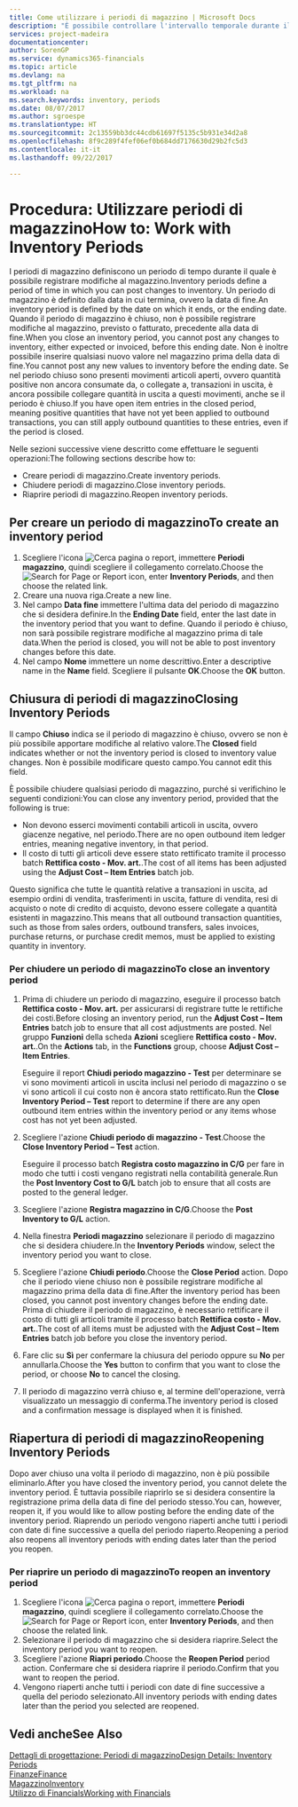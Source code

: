 ```yaml
---
title: Come utilizzare i periodi di magazzino | Microsoft Docs
description: "È possibile controllare l'intervallo temporale durante il quale si possono registrare modifiche al magazzino defininendo periodi di magazzino."
services: project-madeira
documentationcenter: 
author: SorenGP
ms.service: dynamics365-financials
ms.topic: article
ms.devlang: na
ms.tgt_pltfrm: na
ms.workload: na
ms.search.keywords: inventory, periods
ms.date: 08/07/2017
ms.author: sgroespe
ms.translationtype: HT
ms.sourcegitcommit: 2c13559bb3dc44cdb61697f5135c5b931e34d2a8
ms.openlocfilehash: 8f9c289f4fef06ef0b684dd7176630d29b2fc5d3
ms.contentlocale: it-it
ms.lasthandoff: 09/22/2017

---
```

# <a name="how-to-work-with-inventory-periods"></a><span data-ttu-id="506fd-103">Procedura: Utilizzare periodi di magazzino</span><span class="sxs-lookup"><span data-stu-id="506fd-103">How to: Work with Inventory Periods</span></span>
<span data-ttu-id="506fd-104">I periodi di magazzino definiscono un periodo di tempo durante il quale è possibile registrare modifiche al magazzino.</span><span class="sxs-lookup"><span data-stu-id="506fd-104">Inventory periods define a period of time in which you can post changes to inventory.</span></span> <span data-ttu-id="506fd-105">Un periodo di magazzino è definito dalla data in cui termina, ovvero la data di fine.</span><span class="sxs-lookup"><span data-stu-id="506fd-105">An inventory period is defined by the date on which it ends, or the ending date.</span></span> <span data-ttu-id="506fd-106">Quando il periodo di magazzino è chiuso, non è possibile registrare modifiche al magazzino, previsto o fatturato, precedente alla data di fine.</span><span class="sxs-lookup"><span data-stu-id="506fd-106">When you close an inventory period, you cannot post any changes to inventory, either expected or invoiced, before this ending date.</span></span> <span data-ttu-id="506fd-107">Non è inoltre possibile inserire qualsiasi nuovo valore nel magazzino prima della data di fine.</span><span class="sxs-lookup"><span data-stu-id="506fd-107">You cannot post any new values to inventory before the ending date.</span></span> <span data-ttu-id="506fd-108">Se nel periodo chiuso sono presenti movimenti articoli aperti, ovvero quantità positive non ancora consumate da, o collegate a, transazioni in uscita, è ancora possibile collegare quantità in uscita a questi movimenti, anche se il periodo è chiuso.</span><span class="sxs-lookup"><span data-stu-id="506fd-108">If you have open item entries in the closed period, meaning positive quantities that have not yet been applied to outbound transactions, you can still apply outbound quantities to these entries, even if the period is closed.</span></span>  

<span data-ttu-id="506fd-109">Nelle sezioni successive viene descritto come effettuare le seguenti operazioni:</span><span class="sxs-lookup"><span data-stu-id="506fd-109">The following sections describe how to:</span></span>  

* <span data-ttu-id="506fd-110">Creare periodi di magazzino.</span><span class="sxs-lookup"><span data-stu-id="506fd-110">Create inventory periods.</span></span>  
* <span data-ttu-id="506fd-111">Chiudere periodi di magazzino.</span><span class="sxs-lookup"><span data-stu-id="506fd-111">Close inventory periods.</span></span>  
* <span data-ttu-id="506fd-112">Riaprire periodi di magazzino.</span><span class="sxs-lookup"><span data-stu-id="506fd-112">Reopen inventory periods.</span></span>  

## <a name="to-create-an-inventory-period"></a><span data-ttu-id="506fd-113">Per creare un periodo di magazzino</span><span class="sxs-lookup"><span data-stu-id="506fd-113">To create an inventory period</span></span>  
1. <span data-ttu-id="506fd-114">Scegliere l'icona ![Cerca pagina o report](media/ui-search/search_small.png "icona Cerca pagina o report"), immettere **Periodi magazzino**, quindi scegliere il collegamento correlato.</span><span class="sxs-lookup"><span data-stu-id="506fd-114">Choose the ![Search for Page or Report](media/ui-search/search_small.png "Search for Page or Report icon") icon, enter **Inventory Periods**, and then choose the related link.</span></span>  
2. <span data-ttu-id="506fd-115">Creare una nuova riga.</span><span class="sxs-lookup"><span data-stu-id="506fd-115">Create a new line.</span></span>  
3. <span data-ttu-id="506fd-116">Nel campo **Data fine** immettere l'ultima data del periodo di magazzino che si desidera definire.</span><span class="sxs-lookup"><span data-stu-id="506fd-116">In the **Ending Date** field, enter the last date in the inventory period that you want to define.</span></span> <span data-ttu-id="506fd-117">Quando il periodo è chiuso, non sarà possibile registrare modifiche al magazzino prima di tale data.</span><span class="sxs-lookup"><span data-stu-id="506fd-117">When the period is closed, you will not be able to post inventory changes before this date.</span></span>  
4. <span data-ttu-id="506fd-118">Nel campo **Nome** immettere un nome descrittivo.</span><span class="sxs-lookup"><span data-stu-id="506fd-118">Enter a descriptive name in the **Name** field.</span></span> <span data-ttu-id="506fd-119">Scegliere il pulsante **OK**.</span><span class="sxs-lookup"><span data-stu-id="506fd-119">Choose the **OK** button.</span></span>  

## <a name="closing-inventory-periods"></a><span data-ttu-id="506fd-120">Chiusura di periodi di magazzino</span><span class="sxs-lookup"><span data-stu-id="506fd-120">Closing Inventory Periods</span></span>  
<span data-ttu-id="506fd-121">Il campo **Chiuso** indica se il periodo di magazzino è chiuso, ovvero se non è più possibile apportare modifiche al relativo valore.</span><span class="sxs-lookup"><span data-stu-id="506fd-121">The **Closed** field indicates whether or not the inventory period is closed to inventory value changes.</span></span> <span data-ttu-id="506fd-122">Non è possibile modificare questo campo.</span><span class="sxs-lookup"><span data-stu-id="506fd-122">You cannot edit this field.</span></span>  

<span data-ttu-id="506fd-123">È possibile chiudere qualsiasi periodo di magazzino, purché si verifichino le seguenti condizioni:</span><span class="sxs-lookup"><span data-stu-id="506fd-123">You can close any inventory period, provided that the following is true:</span></span>  

* <span data-ttu-id="506fd-124">Non devono esserci movimenti contabili articoli in uscita, ovvero giacenze negative, nel periodo.</span><span class="sxs-lookup"><span data-stu-id="506fd-124">There are no open outbound item ledger entries, meaning negative inventory, in that period.</span></span>  
* <span data-ttu-id="506fd-125">Il costo di tutti gli articoli deve essere stato rettificato tramite il processo batch **Rettifica costo - Mov. art.**.</span><span class="sxs-lookup"><span data-stu-id="506fd-125">The cost of all items has been adjusted using the **Adjust Cost – Item Entries** batch job.</span></span>  

<span data-ttu-id="506fd-126">Questo significa che tutte le quantità relative a transazioni in uscita, ad esempio ordini di vendita, trasferimenti in uscita, fatture di vendita, resi di acquisto o note di credito di acquisto, devono essere collegate a quantità esistenti in magazzino.</span><span class="sxs-lookup"><span data-stu-id="506fd-126">This means that all outbound transaction quantities, such as those from sales orders, outbound transfers, sales invoices, purchase returns, or purchase credit memos, must be applied to existing quantity in inventory.</span></span>  

### <a name="to-close-an-inventory-period"></a><span data-ttu-id="506fd-127">Per chiudere un periodo di magazzino</span><span class="sxs-lookup"><span data-stu-id="506fd-127">To close an inventory period</span></span>  
1. <span data-ttu-id="506fd-128">Prima di chiudere un periodo di magazzino, eseguire il processo batch **Rettifica costo - Mov. art.** per assicurarsi di registrare tutte le rettifiche dei costi.</span><span class="sxs-lookup"><span data-stu-id="506fd-128">Before closing an inventory period, run the **Adjust Cost – Item Entries** batch job to ensure that all cost adjustments are posted.</span></span> <span data-ttu-id="506fd-129">Nel gruppo **Funzioni** della scheda **Azioni** scegliere **Rettifica costo - Mov. art.**.</span><span class="sxs-lookup"><span data-stu-id="506fd-129">On the **Actions** tab, in the **Functions** group, choose **Adjust Cost – Item Entries**.</span></span>  

     <span data-ttu-id="506fd-130">Eseguire il report **Chiudi periodo magazzino - Test** per determinare se vi sono movimenti articoli in uscita inclusi nel periodo di magazzino o se vi sono articoli il cui costo non è ancora stato rettificato.</span><span class="sxs-lookup"><span data-stu-id="506fd-130">Run the **Close Inventory Period – Test** report to determine if there are any open outbound item entries within the inventory period or any items whose cost has not yet been adjusted.</span></span>  
2. <span data-ttu-id="506fd-131">Scegliere l'azione **Chiudi periodo di magazzino - Test**.</span><span class="sxs-lookup"><span data-stu-id="506fd-131">Choose the **Close Inventory Period – Test** action.</span></span>  

     <span data-ttu-id="506fd-132">Eseguire il processo batch **Registra costo magazzino in C/G** per fare in modo che tutti i costi vengano registrati nella contabilità generale.</span><span class="sxs-lookup"><span data-stu-id="506fd-132">Run the **Post Inventory Cost to G/L** batch job to ensure that all costs are posted to the general ledger.</span></span>  
3. <span data-ttu-id="506fd-133">Scegliere l'azione **Registra magazzino in C/G**.</span><span class="sxs-lookup"><span data-stu-id="506fd-133">Choose the **Post Inventory to G/L** action.</span></span>  
4. <span data-ttu-id="506fd-134">Nella finestra **Periodi magazzino** selezionare il periodo di magazzino che si desidera chiudere.</span><span class="sxs-lookup"><span data-stu-id="506fd-134">In the **Inventory Periods** window, select the inventory period you want to close.</span></span>  
5. <span data-ttu-id="506fd-135">Scegliere l'azione **Chiudi periodo**.</span><span class="sxs-lookup"><span data-stu-id="506fd-135">Choose the **Close Period** action.</span></span> <span data-ttu-id="506fd-136">Dopo che il periodo viene chiuso non è possibile registrare modifiche al magazzino prima della data di fine.</span><span class="sxs-lookup"><span data-stu-id="506fd-136">After the inventory period has been closed, you cannot post inventory changes before the ending date.</span></span> <span data-ttu-id="506fd-137">Prima di chiudere il periodo di magazzino, è necessario rettificare il costo di tutti gli articoli tramite il processo batch **Rettifica costo - Mov. art.**.</span><span class="sxs-lookup"><span data-stu-id="506fd-137">The cost of all items must be adjusted with the **Adjust Cost – Item Entries** batch job before you close the inventory period.</span></span>  
6. <span data-ttu-id="506fd-138">Fare clic su **Sì** per confermare la chiusura del periodo oppure su **No** per annullarla.</span><span class="sxs-lookup"><span data-stu-id="506fd-138">Choose the **Yes** button to confirm that you want to close the period, or choose **No** to cancel the closing.</span></span>  
7. <span data-ttu-id="506fd-139">Il periodo di magazzino verrà chiuso e, al termine dell'operazione, verrà visualizzato un messaggio di conferma.</span><span class="sxs-lookup"><span data-stu-id="506fd-139">The inventory period is closed and a confirmation message is displayed when it is finished.</span></span>  

## <a name="reopening-inventory-periods"></a><span data-ttu-id="506fd-140">Riapertura di periodi di magazzino</span><span class="sxs-lookup"><span data-stu-id="506fd-140">Reopening Inventory Periods</span></span>  
<span data-ttu-id="506fd-141">Dopo aver chiuso una volta il periodo di magazzino, non è più possibile eliminarlo.</span><span class="sxs-lookup"><span data-stu-id="506fd-141">After you have closed the inventory period, you cannot delete the inventory period.</span></span> <span data-ttu-id="506fd-142">È tuttavia possibile riaprirlo se si desidera consentire la registrazione prima della data di fine del periodo stesso.</span><span class="sxs-lookup"><span data-stu-id="506fd-142">You can, however, reopen it, if you would like to allow posting before the ending date of the inventory period.</span></span> <span data-ttu-id="506fd-143">Riaprendo un periodo vengono riaperti anche tutti i periodi con date di fine successive a quella del periodo riaperto.</span><span class="sxs-lookup"><span data-stu-id="506fd-143">Reopening a period also reopens all inventory periods with ending dates later than the period you reopen.</span></span>  

### <a name="to-reopen-an-inventory-period"></a><span data-ttu-id="506fd-144">Per riaprire un periodo di magazzino</span><span class="sxs-lookup"><span data-stu-id="506fd-144">To reopen an inventory period</span></span>  
1. <span data-ttu-id="506fd-145">Scegliere l'icona ![Cerca pagina o report](media/ui-search/search_small.png "icona Cerca pagina o report"), immettere **Periodi magazzino**, quindi scegliere il collegamento correlato.</span><span class="sxs-lookup"><span data-stu-id="506fd-145">Choose the ![Search for Page or Report](media/ui-search/search_small.png "Search for Page or Report icon") icon, enter **Inventory Periods**, and then choose the related link.</span></span>  
2. <span data-ttu-id="506fd-146">Selezionare il periodo di magazzino che si desidera riaprire.</span><span class="sxs-lookup"><span data-stu-id="506fd-146">Select the inventory period you want to reopen.</span></span>  
3. <span data-ttu-id="506fd-147">Scegliere l'azione **Riapri periodo**.</span><span class="sxs-lookup"><span data-stu-id="506fd-147">Choose the **Reopen Period** period action.</span></span> <span data-ttu-id="506fd-148">Confermare che si desidera riaprire il periodo.</span><span class="sxs-lookup"><span data-stu-id="506fd-148">Confirm that you want to reopen the period.</span></span>  
4. <span data-ttu-id="506fd-149">Vengono riaperti anche tutti i periodi con date di fine successive a quella del periodo selezionato.</span><span class="sxs-lookup"><span data-stu-id="506fd-149">All inventory periods with ending dates later than the period you selected are reopened.</span></span>  

## <a name="see-also"></a><span data-ttu-id="506fd-150">Vedi anche</span><span class="sxs-lookup"><span data-stu-id="506fd-150">See Also</span></span>  
[<span data-ttu-id="506fd-151">Dettagli di progettazione: Periodi di magazzino</span><span class="sxs-lookup"><span data-stu-id="506fd-151">Design Details: Inventory Periods</span></span>](design-details-inventory-periods.md)  
[<span data-ttu-id="506fd-152">Finanze</span><span class="sxs-lookup"><span data-stu-id="506fd-152">Finance</span></span>](finance.md)  
[<span data-ttu-id="506fd-153">Magazzino</span><span class="sxs-lookup"><span data-stu-id="506fd-153">Inventory</span></span>](inventory-manage-inventory.md)  
[<span data-ttu-id="506fd-154">Utilizzo di Financials</span><span class="sxs-lookup"><span data-stu-id="506fd-154">Working with Financials</span></span>](ui-work-product.md)

